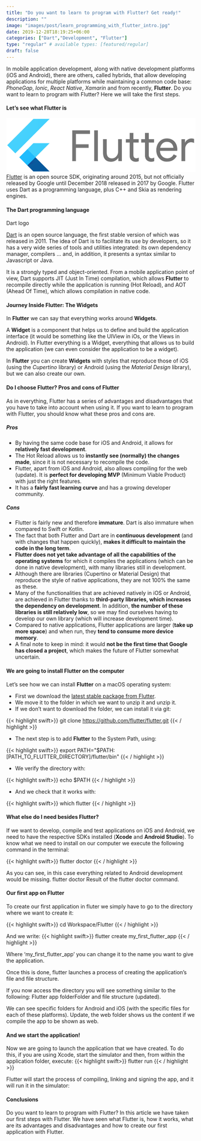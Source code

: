 ```yaml
---
title: "Do you want to learn to program with Flutter? Get ready!"
description: ""
image: "images/post/learn_programming_with_flutter_intro.jpg"
date: 2019-12-28T18:19:25+06:00
categories: ["Dart","Development", "Flutter"]
type: "regular" # available types: [featured/regular]
draft: false
---
```

In mobile application development, along with native development platforms (iOS and Android), there are others, called hybrids, that allow developing applications for multiple platforms while maintaining a common code base: *PhoneGap*, *Ionic*, *React Native*, *Xamarin* and from recently, **Flutter**. Do you want to learn to program with Flutter? Here we will take the first steps.

#### Let’s see what Flutter is
![Flutter Logo](/exampleSite/assets/images/post/learn_programming_with_flutter_1.png)
[Flutter](https://flutter.dev/) is an open source SDK, originating around 2015, but not officially released by Google until December 2018 released in 2017 by Google. Flutter uses Dart as a programming language, plus C++ and Skia as rendering engines.
#### The Dart programming language
Dart logo

[Dart](https://dart.dev/) is an open source language, the first stable version of which was released in 2011. The idea of Dart is to facilitate its use by developers, so it has a very wide series of tools and utilities integrated: its own dependency manager, compilers … and, in addition, it presents a syntax similar to Javascript or Java.

It is a strongly typed and object-oriented. From a mobile application point of view, Dart supports JIT (Just In Time) compilation, which allows **Flutter** to recompile directly while the application is running (Hot Reload), and AOT (Ahead Of Time), which allows compilation in native code.
#### Journey Inside Flutter: The Widgets

In **Flutter** we can say that everything works around **Widgets**.

A **Widget** is a component that helps us to define and build the application interface (it would be something like the UIView in iOs, or the Views in Android). In Flutter everything is a Widget, everything that allows us to build the application (we can even consider the application to be a widget).

In **Flutter** you can create **Widgets** with styles that reproduce those of iOS (using the *Cupertino* library) or Android (using the *Material Design* library), but we can also create our own.
#### Do I choose Flutter? Pros and cons of Flutter

As in everything, Flutter has a series of advantages and disadvantages that you have to take into account when using it. If you want to learn to program with Flutter, you should know what these pros and cons are.
##### Pros

* By having the same code base for iOS and Android, it allows for **relatively fast development**.
* The Hot Reload allows us to **instantly see (normally) the changes made**, since it is not necessary to recompile the code.
* Flutter, apart from iOS and Android, also allows compiling for the web (update). It is **perfect for developing MVP** (Minimum Viable Product) with just the right features.
* It has a **fairly fast learning curve** and has a growing developer community.

##### Cons

* Flutter is fairly new and therefore **immature**. Dart is also immature when compared to Swift or Kotlin.
* The fact that both Flutter and Dart are in **continuous development** (and with changes that happen quickly), **makes it difficult to maintain the code in the long term**.
* **Flutter does not yet take advantage of all the capabilities of the operating systems** for which it compiles the applications (which can be done in native development), with many libraries still in development.
* Although there are libraries (Cupertino or Material Design) that reproduce the style of native applications, they are not 100% the same as these.
* Many of the functionalities that are achieved natively in iOS or Android, are achieved in Flutter thanks to **third-party libraries, which increases the dependency on development**. In addition, **the number of these libraries is still relatively low**, so we may find ourselves having to develop our own library (which will increase development time).
* Compared to native applications, Flutter applications are larger (**take up more space**) and when run, they **tend to consume more device memory**.
* A final note to keep in mind: it would **not be the first time that Google has closed a project**, which makes the future of Flutter somewhat uncertain.

#### We are going to install Flutter on the computer

Let’s see how we can install **Flutter** on a macOS operating system:

* First we download the [latest stable package from Flutter](https://flutter.dev/docs/get-started/install/macos).
* We move it to the folder in which we want to unzip it and unzip it.
* If we don’t want to download the folder, we can install it via git:

{{< highlight swift>}}
 git clone https://github.com/flutter/flutter.git
{{< / highlight >}}

* The next step is to add **Flutter** to the System Path, using:

{{< highlight swift>}}
 export PATH="$PATH:[PATH_TO_FLUTTER_DIRECTORY]/flutter/bin"
{{< / highlight >}}


* We verify the directory with:

{{< highlight swift>}}
 echo $PATH
{{< / highlight >}}


* And we check that it works with:

{{< highlight swift>}}
 which flutter
{{< / highlight >}}


#### What else do I need besides Flutter?

If we want to develop, compile and test applications on iOS and Android, we need to have the respective SDKs installed (**Xcode** and **Android Studio**). To know what we need to install on our computer we execute the following command in the terminal:

{{< highlight swift>}}
 flutter doctor
{{< / highlight >}}


As you can see, in this case everything related to Android development would be missing.
flutter doctor
Result of the flutter doctor command.
#### Our first app on Flutter

To create our first application in fluter we simply have to go to the directory where we want to create it:

{{< highlight swift>}}
 cd Workspace/Flutter
{{< / highlight >}}


And we write:
{{< highlight swift>}}
 flutter create my_first_flutter_app
{{< / highlight >}}


Where ‘my_first_flutter_app’ you can change it to the name you want to give the application.

Once this is done, flutter launches a process of creating the application’s file and file structure.

If you now access the directory you will see something similar to the following:
Flutter app folderFolder and file structure (updated).

We can see specific folders for Android and iOS (with the specific files for each of these platforms). Update, the web folder shows us the content if we compile the app to be shown as web.
#### And we start the application!

Now we are going to launch the application that we have created. To do this, if you are using Xcode, start the simulator and then, from within the application folder, execute:
{{< highlight swift>}}
 flutter run
{{< / highlight >}}

Flutter will start the process of compiling, linking and signing the app, and it will run it in the simulator:


#### Conclusions

Do you want to learn to program with Flutter? In this article we have taken our first steps with Flutter. We have seen what Flutter is, how it works, what are its advantages and disadvantages and how to create our first application with Flutter.